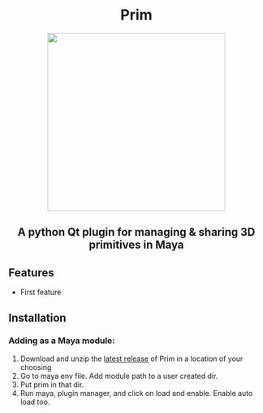 <div align = "center">
  <h1>Prim</h1>
  <img src = https://github.com/Rafapp/Prim/assets/38381290/7b585bc9-704f-4745-8c1b-783d7c551255 width = "350px" align = "center">
  <h2>A python Qt plugin for managing & sharing 3D primitives in Maya</h2>
</div>

## Features
- First feature

## Installation
### Adding as a Maya module:

1. Download and unzip the [latest release](https://github.com/Rafapp/Prim/releases) of Prim in a location of your choosing
2. Go to maya env file. Add module path to a user created dir.
3. Put prim in that dir.
4. Run maya, plugin manager, and click on load and enable. Enable auto load too.
